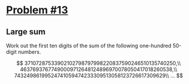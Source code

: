 # [Problem #13](https://projecteuler.net/problem=8)

## Large sum

Work out the first ten digits of the sum of the following one-hundred 50-digit numbers.

$$
37107287533902102798797998220837590246510135740250,\\
46376937677490009712648124896970078050417018260538,\\
74324986199524741059474233309513058123726617309629\\
...
$$
